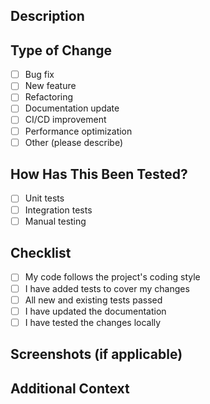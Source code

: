 ## Description
<!-- Provide a brief summary of the changes made in this PR -->

## Type of Change
- [ ] Bug fix
- [ ] New feature
- [ ] Refactoring
- [ ] Documentation update
- [ ] CI/CD improvement
- [ ] Performance optimization
- [ ] Other (please describe)

## How Has This Been Tested?
<!-- Describe the tests you ran to verify your changes -->
- [ ] Unit tests
- [ ] Integration tests
- [ ] Manual testing

## Checklist
- [ ] My code follows the project's coding style
- [ ] I have added tests to cover my changes
- [ ] All new and existing tests passed
- [ ] I have updated the documentation
- [ ] I have tested the changes locally

## Screenshots (if applicable)
<!-- Add screenshots to help explain your changes -->

## Additional Context
<!-- Add any other context about the PR here --> 